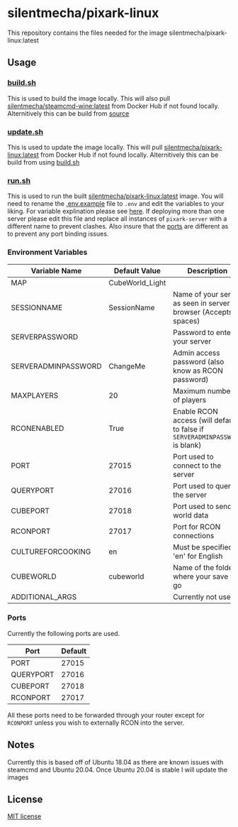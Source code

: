 # silentmecha/pixark-linux

This repository contains the files needed for the image silentmecha/pixark-linux:latest

## Usage

### [build.sh](build.sh)
This is used to build the image locally. This will also pull [silentmecha/steamcmd-wine:latest](https://registry.hub.docker.com/r/silentmecha/steamcmd-wine) from Docker Hub if not found locally. Alternitively this can be build from [source](https://github.com/silentmecha/steamcmd-wine)
### [update.sh](update.sh)
This is used to update the image locally. This will pull [silentmecha/pixark-linux:latest](https://registry.hub.docker.com/r/silentmecha/pixark-linux) from Docker Hub if not found locally. Alternitively this can be build from using [build.sh](#build.sh)
### [run.sh](run.sh)
This is used to run the built [silentmecha/pixark-linux:latest](https://registry.hub.docker.com/r/silentmecha/pixark-linux) image. You will need to rename the [.env.example](.env.example) file to `.env` and edit the variables to your liking. For variable explination please see [here](#environment-variables). If deploying more than one server please edit this file and replace all instances of `pixark-server` with a different name to prevent clashes. Also insure that the [ports](#ports) are different as to prevent any port binding issues.

### Environment Variables

| Variable Name       | Default Value   | Description                                                                  |
| ------------------- | --------------- | ---------------------------------------------------------------------------- |
| MAP                 | CubeWorld_Light |                                                                              |
| SESSIONNAME         | SessionName     | Name of your server as seen in server browser (Accepts spaces)               |
| SERVERPASSWORD      |                 | Password to enter your server                                                |
| SERVERADMINPASSWORD | ChangeMe        | Admin access password (also know as RCON password)                           |
| MAXPLAYERS          | 20              | Maximum number of players                                                    |
| RCONENABLED         | True            | Enable RCON access (will default to false if `SERVERADMINPASSWORD` is blank) |
| PORT                | 27015           | Port used to connect to the server                                           |
| QUERYPORT           | 27016           | Port used to query the server                                                |
| CUBEPORT            | 27018           | Port used to send world data                                                 |
| RCONPORT            | 27017           | Port for RCON connections                                                    |
| CULTUREFORCOOKING   | en              | Must be specified. 'en' for English                                          |
| CUBEWORLD           | cubeworld       | Name of the folder where your save will go                                   |
| ADDITIONAL_ARGS     |                 | Currently not used                                                           |

### Ports
Currently the following ports are used.

| Port      | Default |
| --------- | ------- |
| PORT      | 27015   |
| QUERYPORT | 27016   |
| CUBEPORT  | 27018   |
| RCONPORT  | 27017   |

All these ports need to be forwarded through your router except for `RCONPORT` unless you wish to externally RCON into the server. 

## Notes
Currently this is based off of Ubuntu 18.04 as there are known issues with steamcmd and Ubuntu 20.04. Once Ubuntu 20.04 is stable I will update the images

## License

[MIT license](LICENSE)